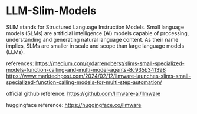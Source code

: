 # LLM-Slim-Models

SLIM stands for Structured Language Instruction Models.
Small language models (SLMs) are artificial intelligence (AI) models capable of processing, understanding and generating natural language content. 
As their name implies, SLMs are smaller in scale and scope than large language models (LLMs).

references:
https://medium.com/@darrenoberst/slims-small-specialized-models-function-calling-and-multi-model-agents-8c935b341398
https://www.marktechpost.com/2024/02/12/llmware-launches-slims-small-specialized-function-calling-models-for-multi-step-automation/


official github reference:
https://github.com/llmware-ai/llmware

huggingface reference:
https://huggingface.co/llmware
